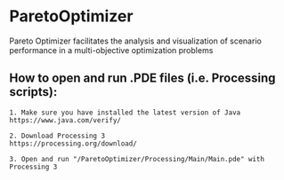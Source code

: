 # ParetoOptimizer
 Pareto Optimizer facilitates the analysis and visualization of scenario performance in a multi-objective optimization problems
 
## How to open and run .PDE files (i.e. Processing scripts):

	1. Make sure you have installed the latest version of Java
	https://www.java.com/verify/

	2. Download Processing 3
	https://processing.org/download/

	3. Open and run "/ParetoOptimizer/Processing/Main/Main.pde" with Processing 3

